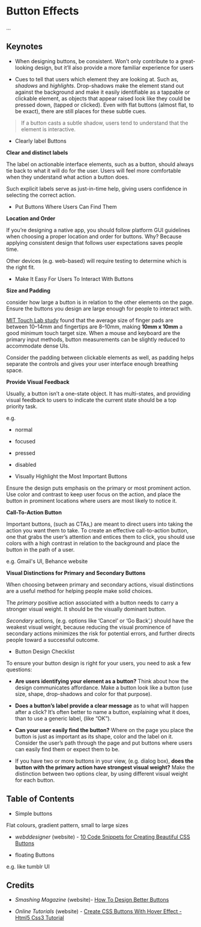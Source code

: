 # Button Effects

...

## Keynotes

+ When designing buttons, be consistent. Won’t only contribute to a great-looking design, but it’ll also provide a more familiar experience for users

+ Cues to tell that users which element they are looking at. Such as, _shadows_ and _highlights_. Drop-shadows make the element stand out against the background and make it easily identifiable as a tappable or clickable element, as objects that appear raised look like they could be pressed down, (tapped or clicked). Even with flat buttons (almost flat, to be exact), there are still places for these subtle cues.

> If a button casts a subtle shadow, users tend to understand that the element is interactive.

+ Clearly label Buttons

**Clear and distinct labels**

The label on actionable interface elements, such as a button, should always tie back to what it will do for the user. Users will feel more comfortable when they understand what action a button does.

Such explicit labels serve as just-in-time help, giving users confidence in selecting the correct action.

+ Put Buttons Where Users Can Find Them

**Location and Order**

If you’re designing a native app, you should follow platform GUI guidelines when choosing a proper location and order for buttons. Why? Because applying consistent design that follows user expectations saves people time.

Other devices (e.g. web-based) will require testing to determine which is the right fit.

+ Make It Easy For Users To Interact With Buttons

**Size and Padding**

consider how large a button is in relation to the other elements on the page. Ensure the buttons you design are large enough for people to interact with.

[MIT Touch Lab study](http://touchlab.mit.edu/publications/2003_009.pdf)  found that the average size of finger pads are between 10–14mm and fingertips are 8–10mm, making **10mm x 10mm** a good minimum touch target size. When a mouse and keyboard are the primary input methods, button measurements can be slightly reduced to accommodate dense UIs.

Consider the padding between clickable elements as well, as padding helps separate the controls and gives your user interface enough breathing space.

**Provide Visual Feedback**

Usually, a button isn’t a one-state object. It has multi-states, and providing visual feedback to users to indicate the current state should be a top priority task.

e.g.

- normal

- focused

- pressed

- disabled

+ Visually Highlight the Most Important Buttons

Ensure the design puts emphasis on the primary or most prominent action. Use color and contrast to keep user focus on the action, and place the button in prominent locations where users are most likely to notice it.

**Call-To-Action Button**

Important buttons, (such as CTAs,) are meant to direct users into taking the action you want them to take. To create an effective call-to-action button, one that grabs the user’s attention and entices them to click, you should use colors with a high contrast in relation to the background and place the button in the path of a user.

e.g. Gmail's UI, Behance website

**Visual Distinctions for Primary and Secondary Buttons**

When choosing between primary and secondary actions, visual distinctions are a useful method for helping people make solid choices.

The _primary_ positive action associated with a button needs to carry a stronger visual weight. It should be the visually dominant button.

_Secondary_ actions, (e.g. options like ‘Cancel’ or ‘Go Back’,) should have the weakest visual weight, because reducing the visual prominence of secondary actions minimizes the risk for potential errors, and further directs people toward a successful outcome.

+ Button Design Checklist

To ensure your button design is right for your users, you need to ask a few questions:

- **Are users identifying your element as a button?** Think about how the design communicates affordance. Make a button look like a button (use size, shape, drop-shadows and color for that purpose).

- **Does a button’s label provide a clear message** as to what will happen after a click? It’s often better to name a button, explaining what it does, than to use a generic label, (like “OK”).

- **Can your user easily find the button?** Where on the page you place the button is just as important as its shape, color and the label on it. Consider the user’s path through the page and put buttons where users can easily find them or expect them to be.

- If you have two or more buttons in your view, (e.g. dialog box), **does the button with the primary action have strongest visual weight?** Make the distinction between two options clear, by using different visual weight for each button.

## Table of Contents

* Simple buttons

Flat colours, gradient pattern, small to large sizes

- _webddesigner_ (website) - [10 Code Snippets for Creating Beautiful CSS Buttons](https://1stwebdesigner.com/free-code-snippets-css-buttons/)

* floating Buttons

e.g. like tumblr UI

## Credits

- _Smashing Magazine_ (website)- [How To Design Better Buttons](https://www.smashingmagazine.com/2016/11/a-quick-guide-for-designing-better-buttons/)

- _Online Tutorials_ (website) - [Create CSS Buttons With Hover Effect - Html5 Css3 Tutorial](https://youtu.be/Egh6w9rH4II)
